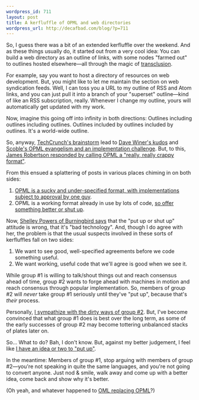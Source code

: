 ```yaml
--- 
wordpress_id: 711
layout: post
title: A kerfluffle of OPML and web directories
wordpress_url: http://decafbad.com/blog/?p=711
---
```

So, I guess there was a bit of an extended kerfluffle over the weekend.  And as these things usually do, it started out from a very cool idea: You can build a web directory as an outline of links, with some nodes "farmed out" to outlines hosted elsewhere—all through the magic of [transclusion][trans].  

For example, say you want to host a directory of resources on web development.  But, you might like to let me maintain the section on web syndication feeds.  Well, I can toss you a URL to my outline of RSS and Atom links, and you can just pull it into a branch of your "superset" outline—kind of like an RSS subscription, really.  Whenever I change my outline, yours will automatically get updated with my work.

Now, imagine this going off into infinity in both directions:  Outlines including outlines including outlines.  Outlines included by outlines included by outlines.  It's a world-wide outline.

So, anyway, [TechCrunch's brainstorm][tech] lead to [Dave Winer's kudos][dwk] and [Scoble's OPML evangelism and an implementation challenge][scoble].    But, to this, [James Robertson responded by calling OPML a "really, really crappy format"][jr].

From this ensued a splattering of posts in various places chiming in on both sides:

  1. [OPML is a sucky and under-specified format, with implementations subject to approval by one guy][bw].
  2. OPML is a working format already in use by lots of code, [so offer something better or shut up][scob2].

Now, [Shelley Powers of Burningbird says][sh] that the "put up or shut up" attitude is wrong, that it's "bad technology".  And, though I do agree with her, the problem is that the usual suspects involved in these sorts of kerfluffles fall on two sides:

  1. We want to see good, well-specified agreements before we code something useful.
  1. We want working, useful code that we'll agree is good when we see it.

While group #1 is willing to talk/shout things out and reach consensus ahead of time, group #2 wants to forge ahead with machines in motion and reach consensus through popular implementation.  So, members of group #2 will *never* take group #1 seriously until they've "put up", because that's *their* process.

Personally, [I sympathize with the dirty ways of group #2][dirt].  But, I've become convinced that what group #1 does is best over the long term, as some of the early successes of group #2 may become tottering unbalanced stacks of plates later on.

So...  What to do?  Bah, I don't know.  But, against my better judgement, I feel like [I have an idea or two to "put up"][idea].  

In the meantime: Members of group #1, stop arguing with members of group #2—you're not speaking in quite the same languages, and you're not going to convert anyone.  Just nod & smile, walk away and come up with a better idea, come back and show why it's better.

(Oh yeah, and whatever happened to [OML replacing OPML][oml]?)

[idea]: http://decafbad.com/blog/2005/10/02/web-directories-with-xoxo-and-xsl
[oml]: http://decafbad.com/blog/2003/04/16/opml-vs-oml
[dirt]: http://decafbad.com/blog/2002/12/13/oooced
[sh]: http://weblog.burningbird.net/archives/2005/10/01/put-up-or-shut-up/
[bw]: http://brainwagon.org/archives/2005/09/30/1610/
[trans]: http://en.wikipedia.org/wiki/Transclusion
[scob2]: http://radio.weblogs.com/0001011/2005/09/30.html#a11296
[jr]: http://www.cincomsmalltalk.com/blog/blogView?showComments=true&entry=3305486922
[dwk]: http://archive.scripting.com/2005/09/29#When:7:36:29AM
[tech]: http://www.techcrunch.com/2005/09/29/opml-an-awesome-experiment/
[scoble]: http://radio.weblogs.com/0001011/2005/09/29.html#a11295
[xoxo]: http://microformats.org/wiki/xoxo
